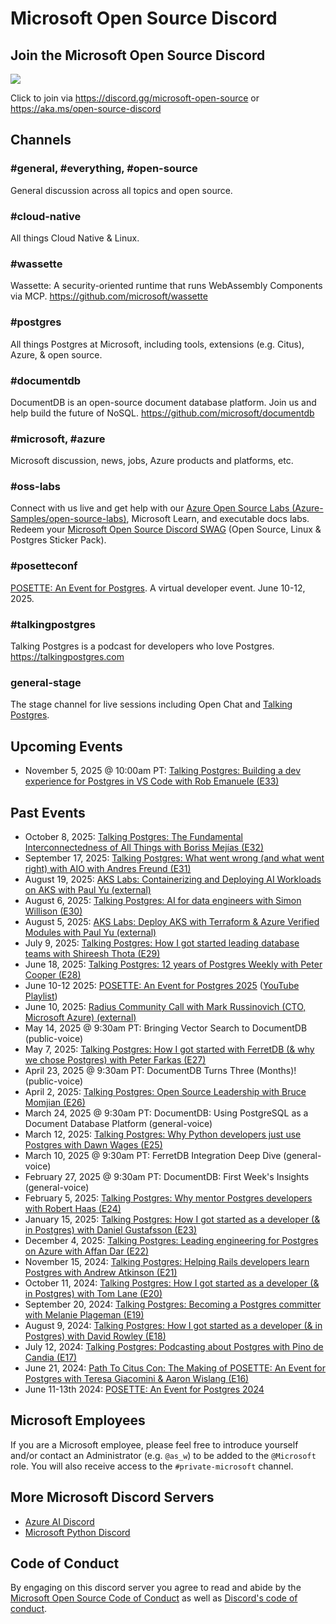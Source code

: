 # Microsoft Open Source Discord

## Join the Microsoft Open Source Discord

[![](https://dcbadge.limes.pink/api/server/microsoft-open-source)](https://discord.gg/microsoft-open-source)

Click to join via <https://discord.gg/microsoft-open-source> or <https://aka.ms/open-source-discord>

## Channels

### #general, #everything, #open-source

General discussion across all topics and open source.

### #cloud-native

All things Cloud Native & Linux.

### #wassette

Wassette: A security-oriented runtime that runs WebAssembly Components via MCP. <https://github.com/microsoft/wassette>

### #postgres

All things Postgres at Microsoft, including tools, extensions (e.g. Citus), Azure, & open source.

### #documentdb

DocumentDB is an open-source document database platform. Join us and help build the future of NoSQL. <https://github.com/microsoft/documentdb>

### #microsoft, #azure

Microsoft discussion, news, jobs, Azure products and platforms, etc.

### #oss-labs

Connect with us live and get help with our [Azure Open Source Labs (Azure-Samples/open-source-labs)](https://aka.ms/oss-labs), Microsoft Learn, and executable docs labs. Redeem your [Microsoft Open Source Discord SWAG](https://aka.ms/open-source-discord-swag) (Open Source, Linux & Postgres Sticker Pack).

### #posetteconf

[POSETTE: An Event for Postgres](https://posetteconf.com). A virtual developer event. June 10-12, 2025.

### #talkingpostgres

Talking Postgres is a podcast for developers who love Postgres. <https://talkingpostgres.com>

### general-stage

The stage channel for live sessions including Open Chat and [Talking Postgres](https://talkingpostgres.com).

## Upcoming Events

- November 5, 2025 @ 10:00am PT: [Talking Postgres: Building a dev experience for Postgres in VS Code with Rob Emanuele (E33)](https://aka.ms/talkingpostgres-ep33-cal)

## Past Events

- October 8, 2025: [Talking Postgres: The Fundamental Interconnectedness of All Things with Boriss Mejías (E32)](https://talkingpostgres.com/episodes/the-fundamental-interconnectedness-of-all-things-with-boriss-mejias)
- September 17, 2025: [Talking Postgres: What went wrong (and what went right) with AIO with Andres Freund (E31)](https://talkingpostgres.com/episodes/what-went-wrong-what-went-right-with-aio-with-andres-freund)
- August 19, 2025: [AKS Labs: Containerizing and Deploying AI Workloads on AKS with Paul Yu (external)](https://www.youtube.com/live/Il2qcgQUDFQ)
- August 6, 2025: [Talking Postgres: AI for data engineers with Simon Willison (E30)](https://talkingpostgres.com/episodes/ai-for-data-engineers-with-simon-willison)
- August 5, 2025: [AKS Labs: Deploy AKS with Terraform & Azure Verified Modules with Paul Yu (external)](https://www.youtube.com/watch?v=ECHtE69fJTQ)
- July 9, 2025: [Talking Postgres: How I got started leading database teams with Shireesh Thota (E29)](https://talkingpostgres.com/episodes/how-i-got-started-leading-database-teams-with-shireesh-thota)
- June 18, 2025: [Talking Postgres: 12 years of Postgres Weekly with Peter Cooper (E28)](https://talkingpostgres.com/episodes/12-years-of-postgres-weekly-with-peter-cooper)
- June 10-12 2025: [POSETTE: An Event for Postgres 2025](https://posetteconf.com) ([YouTube Playlist](http://aka.ms/posette-playlist))
- June 10, 2025: [Radius Community Call with Mark Russinovich (CTO, Microsoft Azure) (external)](https://www.youtube.com/watch?v=MNuoMSIs4Jo)
- May 14, 2025 @ 9:30am PT: Bringing Vector Search to DocumentDB (public-voice)
- May 7, 2025: [Talking Postgres: How I got started with FerretDB (& why we chose Postgres) with Peter Farkas (E27)](https://talkingpostgres.com/episodes/how-i-got-started-with-ferretdb-why-we-chose-postgres-with-peter-farkas)
- April 23, 2025 @ 9:30am PT: DocumentDB Turns Three (Months)! (public-voice)
- April 2, 2025: [Talking Postgres: Open Source Leadership with Bruce Momjian (E26)](https://talkingpostgres.com/episodes/open-source-leadership-with-bruce-momjian)
- March 24, 2025 @ 9:30am PT: DocumentDB: Using PostgreSQL as a Document Database Platform (general-voice)
- March 12, 2025: [Talking Postgres: Why Python developers just use Postgres with Dawn Wages (E25)](https://talkingpostgres.com/episodes/why-python-developers-just-use-postgres-with-dawn-wages)
- March 10, 2025 @ 9:30am PT: FerretDB Integration Deep Dive (general-voice)
- February 27, 2025 @ 9:30am PT: DocumentDB: First Week's Insights (general-voice)
- February 5, 2025: [Talking Postgres: Why mentor Postgres developers with Robert Haas (E24)](https://talkingpostgres.com/episodes/why-mentor-postgres-developers-with-robert-haas)
- January 15, 2025: [Talking Postgres: How I got started as a developer (& in Postgres) with Daniel Gustafsson (E23)](https://talkingpostgres.com/episodes/how-i-got-started-as-a-developer-in-postgres-with-daniel-gustafsson)
- December 4, 2025: [Talking Postgres: Leading engineering for Postgres on Azure with Affan Dar (E22)](https://talkingpostgres.com/episodes/leading-engineering-for-postgres-on-azure-with-affan-dar)
- November 15, 2024: [Talking Postgres: Helping Rails developers learn Postgres with Andrew Atkinson (E21)](https://talkingpostgres.com/episodes/helping-rails-developers-learn-postgres-with-andrew-atkinson)
- October 11, 2024: [Talking Postgres: How I got started as a developer (& in Postgres) with Tom Lane (E20)](https://talkingpostgres.com/episodes/how-i-got-started-as-a-developer-in-postgres-with-tom-lane)
- September 20, 2024: [Talking Postgres: Becoming a Postgres committer with Melanie Plageman (E19)](https://talkingpostgres.com/episodes/becoming-a-postgres-committer-with-melanie-plageman)
- August 9, 2024: [Talking Postgres: How I got started as a developer (& in Postgres) with David Rowley (E18)](https://talkingpostgres.com/episodes/how-i-got-started-as-a-developer-in-postgres-with-david-rowley)
- July 12, 2024: [Talking Postgres: Podcasting about Postgres with Pino de Candia (E17)](https://talkingpostgres.com/episodes/podcasting-about-postgres-with-pino-de-candia)
- June 21, 2024: [Path To Citus Con: The Making of POSETTE: An Event for Postgres with Teresa Giacomini & Aaron Wislang (E16)](https://talkingpostgres.com/episodes/the-making-of-posette-an-event-for-postgres-with-teresa-giacomini-aaron-wislang)
- June 11-13th 2024: [POSETTE: An Event for Postgres 2024](https://aka.ms/posette)

## Microsoft Employees

If you are a Microsoft employee, please feel free to introduce yourself and/or contact an Administrator (e.g. `@as_w`) to be added to the `@Microsoft` role. You will also receive access to the `#private-microsoft` channel.

## More Microsoft Discord Servers

- [Azure AI Discord](http://aka.ms/azureaifoundry/discord)
- [Microsoft Python Discord](https://aka.ms/python-discord)

## Code of Conduct

By engaging on this discord server you agree to read and abide by the [Microsoft Open Source Code of Conduct](https://opensource.microsoft.com/codeofconduct/) as well as [Discord's code of conduct](https://discord.com/terms).
